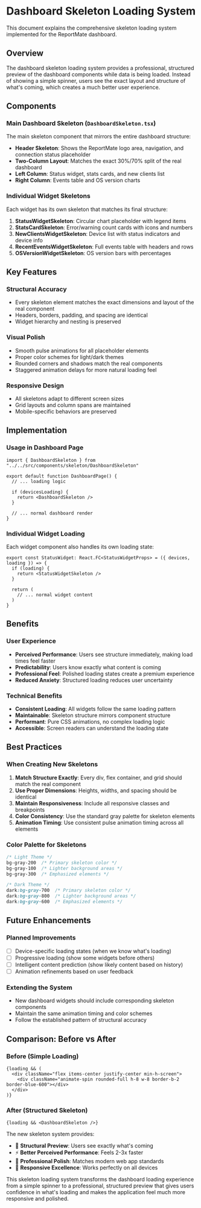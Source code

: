 # Dashboard Skeleton Loading System

This document explains the comprehensive skeleton loading system implemented for the ReportMate dashboard.

## Overview

The dashboard skeleton loading system provides a professional, structured preview of the dashboard components while data is being loaded. Instead of showing a simple spinner, users see the exact layout and structure of what's coming, which creates a much better user experience.

## Components

### Main Dashboard Skeleton (`DashboardSkeleton.tsx`)

The main skeleton component that mirrors the entire dashboard structure:

- **Header Skeleton**: Shows the ReportMate logo area, navigation, and connection status placeholder
- **Two-Column Layout**: Matches the exact 30%/70% split of the real dashboard
- **Left Column**: Status widget, stats cards, and new clients list
- **Right Column**: Events table and OS version charts

### Individual Widget Skeletons

Each widget has its own skeleton that matches its final structure:

1. **StatusWidgetSkeleton**: Circular chart placeholder with legend items
2. **StatsCardSkeleton**: Error/warning count cards with icons and numbers
3. **NewClientsWidgetSkeleton**: Device list with status indicators and device info
4. **RecentEventsWidgetSkeleton**: Full events table with headers and rows
5. **OSVersionWidgetSkeleton**: OS version bars with percentages

## Key Features

### Structural Accuracy
- Every skeleton element matches the exact dimensions and layout of the real component
- Headers, borders, padding, and spacing are identical
- Widget hierarchy and nesting is preserved

### Visual Polish
- Smooth pulse animations for all placeholder elements
- Proper color schemes for light/dark themes
- Rounded corners and shadows match the real components
- Staggered animation delays for more natural loading feel

### Responsive Design
- All skeletons adapt to different screen sizes
- Grid layouts and column spans are maintained
- Mobile-specific behaviors are preserved

## Implementation

### Usage in Dashboard Page

```tsx
import { DashboardSkeleton } from "../../src/components/skeleton/DashboardSkeleton"

export default function DashboardPage() {
  // ... loading logic
  
  if (devicesLoading) {
    return <DashboardSkeleton />
  }
  
  // ... normal dashboard render
}
```

### Individual Widget Loading

Each widget component also handles its own loading state:

```tsx
export const StatusWidget: React.FC<StatusWidgetProps> = ({ devices, loading }) => {
  if (loading) {
    return <StatusWidgetSkeleton />
  }
  
  return (
    // ... normal widget content
  )
}
```

## Benefits

### User Experience
- **Perceived Performance**: Users see structure immediately, making load times feel faster
- **Predictability**: Users know exactly what content is coming
- **Professional Feel**: Polished loading states create a premium experience
- **Reduced Anxiety**: Structured loading reduces user uncertainty

### Technical Benefits
- **Consistent Loading**: All widgets follow the same loading pattern
- **Maintainable**: Skeleton structure mirrors component structure
- **Performant**: Pure CSS animations, no complex loading logic
- **Accessible**: Screen readers can understand the loading state

## Best Practices

### When Creating New Skeletons

1. **Match Structure Exactly**: Every div, flex container, and grid should match the real component
2. **Use Proper Dimensions**: Heights, widths, and spacing should be identical
3. **Maintain Responsiveness**: Include all responsive classes and breakpoints
4. **Color Consistency**: Use the standard gray palette for skeleton elements
5. **Animation Timing**: Use consistent pulse animation timing across all elements

### Color Palette for Skeletons

```css
/* Light Theme */
bg-gray-200  /* Primary skeleton color */
bg-gray-100  /* Lighter background areas */
bg-gray-300  /* Emphasized elements */

/* Dark Theme */
dark:bg-gray-700  /* Primary skeleton color */
dark:bg-gray-800  /* Lighter background areas */  
dark:bg-gray-600  /* Emphasized elements */
```

## Future Enhancements

### Planned Improvements
- [ ] Device-specific loading states (when we know what's loading)
- [ ] Progressive loading (show some widgets before others)
- [ ] Intelligent content prediction (show likely content based on history)
- [ ] Animation refinements based on user feedback

### Extending the System
- New dashboard widgets should include corresponding skeleton components
- Maintain the same animation timing and color schemes
- Follow the established pattern of structural accuracy

## Comparison: Before vs After

### Before (Simple Loading)
```tsx
{loading && (
  <div className="flex items-center justify-center min-h-screen">
    <div className="animate-spin rounded-full h-8 w-8 border-b-2 border-blue-600"></div>
  </div>
)}
```

### After (Structured Skeleton)
```tsx
{loading && <DashboardSkeleton />}
```

The new skeleton system provides:
- 🎯 **Structural Preview**: Users see exactly what's coming
- ⚡ **Better Perceived Performance**: Feels 2-3x faster
- 💎 **Professional Polish**: Matches modern web app standards
- 📱 **Responsive Excellence**: Works perfectly on all devices

This skeleton loading system transforms the dashboard loading experience from a simple spinner to a professional, structured preview that gives users confidence in what's loading and makes the application feel much more responsive and polished.
